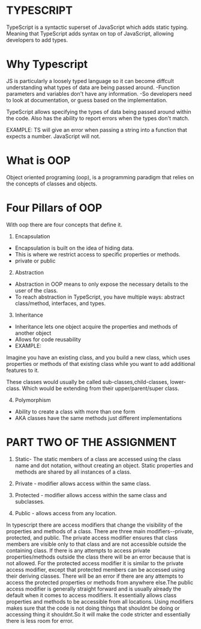 # TYPESCRIPT

TypeScript is a syntactic superset of JavaScript which adds static typing.
Meaning that TypeScript adds syntax on top of JavaScript, allowing developers to add types.

# Why Typescript

JS is particularly a loosely typed language so it can become diffcult understanding what types of data are being passed around.
-Function parameters and variables don't have any information.
-So developers need to look at documentation, or guess based on the implementation.

TypeScript allows specifying the types of data being passed around within the code.
Also has the ability to report errors when the types don't match.

EXAMPLE: TS will give an error when passing a string into a function that expects a number. JavaScript will not.

# What is OOP

Object oriented programing (oop), is a programming paradigm that relies on the concepts of classes and objects.

# Four Pillars of OOP

With oop there are four concepts that define it.

1. Encapsulation

- Encapsulation is built on the idea of hiding data.
- This is where we restrict access to specific properties or methods.
- private or public

2. Abstraction

- Abstraction in OOP means to only expose the necessary details to the user of the class.
- To reach abstraction in TypeScript, you have multiple ways: abstract class/method, interfaces, and types.

3. Inheritance

- Inheritance lets one object acquire the properties and methods of another object
- Allows for code reusability
- EXAMPLE:

Imagine you have an existing class, and you build a new class, which uses properties or methods of that existing class while you want to add additional features to it.

These classes would usually be called sub-classes,child-classes, lower-class. Which would be extending from their upper/parent/super class.

4. Polymorphism

- Ability to create a class with more than one form
- AKA classes have the same methods just different implementations

# PART TWO OF THE ASSIGNMENT

1. Static- The static members of a class are accessed using the class name and dot notation, without creating an object. Static properties and methods are shared by all instances of a class.

2. Private - modifier allows access within the same class.

3. Protected - modifier allows access within the same class and subclasses.

4. Public - allows access from any location.

In typescript there are access modifiers that change the visibility of the properties and methods of a class. There are three main modifiers--private, protected, and public. The private access modifier ensures that class members are visible only to that class and are not accessible outside the containing class. If there is any attempts to access private properties/methods outside the class there will be an error because that is not allowed. For the protected access modifier it is similar to the private access modifier, except that protected members can be accessed using their deriving classes. There will be an error if there are any attempts to access the protected properties or methods from anywhere else.The public access modifier is generally straight forward and is usually already the default when it comes to access modifiers. It essentially allows class properties and methods to be accessible from all locations. Using modifiers makes sure that the code is not doing things that shouldnt be doing or accessing thing it shouldnt.So it will make the code stricter and essentially there is less room for error.
